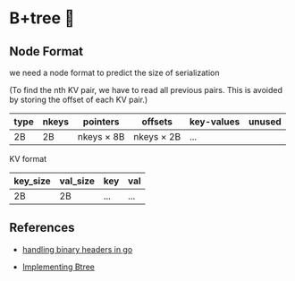# B+tree 🌲

## Node Format

we need a node format to predict the size of serialization

(To find the nth KV pair, we have to read all previous pairs. This is avoided by storing the offset of each KV pair.)

| type | nkeys | pointers   | offsets    | key-values | unused |
| ---- | ----- | ---------- | ---------- | ---------- | ------ |
| 2B   | 2B    | nkeys × 8B | nkeys × 2B | ...        |        |

KV format

| key_size | val_size | key | val |
| -------- | -------- | --- | --- |
| 2B       | 2B       | ... | ... |

## References

- [handling binary headers in go](https://medium.com/learning-the-go-programming-language/encoding-data-with-the-go-binary-package-42c7c0eb3e73)

- [Implementing Btree](https://www.cloudcentric.dev/implementing-a-b-tree-in-go/)
